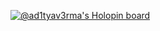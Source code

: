 
[![@ad1tyav3rma's Holopin board](https://holopin.me/ad1tyav3rma)](https://holopin.io/@ad1tyav3rma)

